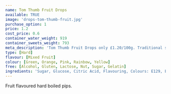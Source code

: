 ```yaml
---
name: Tom Thumb Fruit Drops
available: TRUE
image: 'drops-tom-thumb-fruit.jpg'
purchase_option: 1
price: 1.2
cost_price: 0.6
container_water_weight: 919
container_sweets_weight: 793
meta_description: 'Tom Thumb Fruit Drops only £1.20/100g. Traditional sweets and more at Humbugs Confectionery Store. Specialists in satisfying your sweet tooth!'
type: [Hard]
flavour: [Mixed Fruit]
colour: [Green, Orange, Pink, Rainbow, Yellow]
free: [Alcohol, Gluten, Lactose, Nut, Sugar, Gelatin]
ingredients: 'Sugar, Glucose, Citric Acid, Flavouring, Colours: E129, E102, E142, E110'
---
```

Fruit flavoured hard boiled pips.